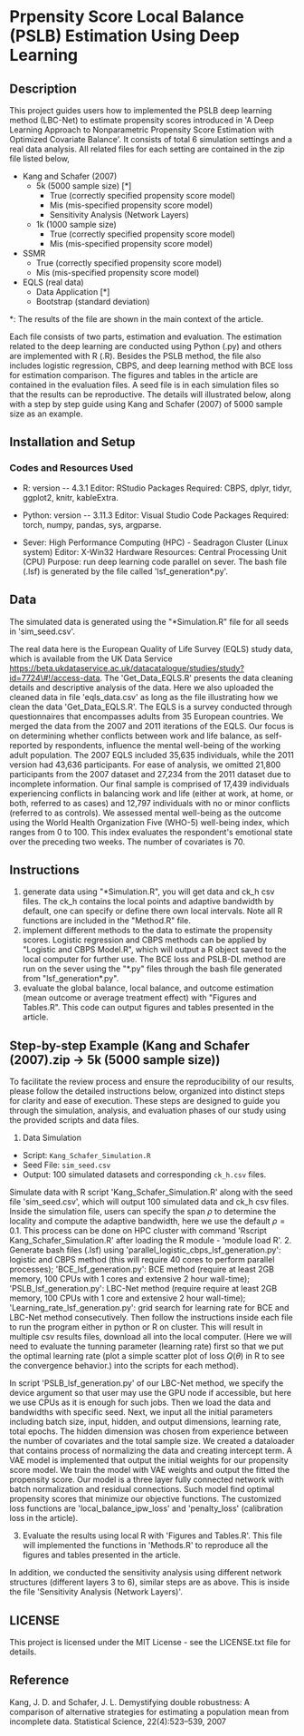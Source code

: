 # Prpensity Score Local Balance (PSLB) Estimation Using Deep Learning
## Description
This project guides users how to implemented the PSLB deep learning method (LBC-Net) to estimate propensity scores introduced in 'A Deep Learning Approach to Nonparametric Propensity Score Estimation with Optimized Covariate Balance'. It consists of total 6 simulation settings and a real data analysis. All related files for each setting are contained in the zip file listed below,
- Kang and Schafer (2007) 
  - 5k (5000 sample size) [*]
    - True (correctly specified propensity score model)
    - Mis (mis-specified propensity score model)
    - Sensitivity Analysis (Network Layers)
  - 1k (1000 sample size)
    - True (correctly specified propensity score model)
    - Mis (mis-specified propensity score model)
- SSMR 
  - True (correctly specified propensity score model)
  - Mis (mis-specified propensity score model)
- EQLS (real data) 
  - Data Application [*]
  - Bootstrap (standard deviation)

*: The results of the file are shown in the main context of the article. 

Each file consists of two parts, estimation and evaluation. The estimation related to the deep learning are conducted using Python (.py) and others are implemented with R (.R). Besides the PSLB method, the file also includes logistic regression, CBPS, and deep learning method with BCE loss for estimation comparison. The figures and tables in the article are contained in the evaluation files. A seed file is in each simulation files so that the results can be reproductive. The details will illustrated below, along with a step by step guide using Kang and Schafer (2007) of 5000 sample size as an example.

## Installation and Setup
### Codes and Resources Used
* R: version -- 4.3.1
Editor: RStudio
Packages Required:
CBPS, dplyr, tidyr, ggplot2, knitr, kableExtra.

* Python: version -- 3.11.3
Editor: Visual Studio Code
Packages Required:
torch, numpy, pandas, sys, argparse.

* Sever: High Performance Computing (HPC) - Seadragon Cluster (Linux system)
Editor: X-Win32
Hardware Resources: Central Processing Unit (CPU)
Purpose: run deep learning code parallel on sever. The bash file (.lsf) is generated by the file called 'lsf_generation*.py'.

## Data
The simulated data is generated using the "*Simulation.R" file for all seeds in 'sim_seed.csv'. 

The real data here is the European Quality of Life Survey (EQLS) study data, which is available from the UK Data Service https://beta.ukdataservice.ac.uk/datacatalogue/studies/study?id=7724\#!/access-data. The 'Get_Data_EQLS.R' presents the data cleaning details and descriptive analysis of the data. 
Here we also uploaded the cleaned data in file 'eqls_data.csv' as long as the file illustrating how we clean the data 'Get_Data_EQLS.R'. The EQLS is a survey conducted through questionnaires that encompasses adults from 35 European countries. We merged the data from the 2007 and 2011 iterations of the EQLS. Our focus is on determining whether conflicts between work and life balance, as self-reported by respondents, influence the mental well-being of the working adult population. The 2007 EQLS included 35,635 individuals, while the 2011 version had 43,636 participants. For ease of analysis, we omitted 21,800 participants from the 2007 dataset and 27,234 from the 2011 dataset due to incomplete information. Our final sample is comprised of 17,439 individuals experiencing conflicts in balancing work and life (either at work, at home, or both, referred to as cases) and 12,797 individuals with no or minor conflicts (referred to as controls). We assessed mental well-being as the outcome using the World Health Organization Five (WHO-5) well-being index, which ranges from 0 to 100. This index evaluates the respondent's emotional state over the preceding two weeks. The number of covariates is 70.

## Instructions
1. generate data using "*Simulation.R", you will get data and ck_h csv files. The ck_h contains the local points and adaptive bandwidth by default, one can specify or define there own local intervals. Note all R functions are included in the "Method.R" file.
2. implement different methods to the data to estimate the propensity scores. Logistic regression and CBPS methods can be applied by "Logistic and CBPS Model.R", which will output a R object saved to the local computer for further use. The BCE loss and PSLB-DL method are run on the sever using the "\*.py" files through the bash file generated from "lsf_generation*.py".
3. evaluate the global balance, local balance, and outcome estimation (mean outcome or average treatment effect) with "Figures and Tables.R". This code can output figures and tables presented in the article. 

## Step-by-step Example (Kang and Schafer (2007).zip -> 5k (5000 sample size))
To facilitate the review process and ensure the reproducibility of our results, please follow the detailed instructions below, organized into distinct steps for clarity and ease of execution. These steps are designed to guide you through the simulation, analysis, and evaluation phases of our study using the provided scripts and data files.

1. Data Simulation
- Script: `Kang_Schafer_Simulation.R`
- Seed File: `sim_seed.csv`
- Output: 100 simulated datasets and corresponding `ck_h.csv` files.

Simulate data with R script 'Kang_Schafer_Simulation.R' along with the seed file 'sim_seed.csv', which will output 100 simulated data and ck_h csv files. Inside the simulation file, users can specify the span $\rho$ to determine the locality and compute the adaptive bandwidth, here we use the default $\rho=0.1$. This process can be done on HPC cluster with command 'Rscript Kang_Schafer_Simulation.R' after loading the R module - 'module load R'. 
2. Generate bash files (.lsf) using 'parallel_logistic_cbps_lsf_generation.py': logistic and CBPS method (this will require 40 cores to perform parallel processes); 'BCE_lsf_generation.py': BCE method (require at least 2GB memory, 100 CPUs with 1 cores and extensive 2 hour wall-time); 'PSLB_lsf_generation.py': LBC-Net method (require require at least 2GB memory, 100 CPUs with 1 core and extensive 2 hour wall-time); 'Learning_rate_lsf_generation.py': grid search for learning rate for BCE and LBC-Net method consecutively. Then follow the instructions inside each file to run the program either in python or R on cluster. This will result in multiple csv results files, download all into the local computer. (Here we will need to evaluate the tunning parameter (learning rate) first so that we put the optimal learning rate (plot a simple scatter plot of loss $Q(\theta)$ in R to see the convergence behavior.) into the scripts for each method).  

In script 'PSLB_lsf_generation.py' of our LBC-Net method, we specify the device argument so that user may use the GPU node if accessible, but here we use CPUs as it is enough for such jobs. Then we load the data and bandwidths with specific seed. Next, we input all the initial parameters including batch size, input, hidden, and output dimensions, learning rate, total epochs. The hidden dimension was chosen from experience between the number of covariates and the total sample size. We created a dataloader that contains process of normalizing the data and creating intercept term. A VAE model is implemented that output the initial weights for our propensity score model. We train the model with VAE weights and output the fitted the propensity score. Our model is a three layer fully connected network with batch normalization and residual connections. Such model find optimal propensity scores that minimize our objective functions. The customized loss functions are 'local_balance_ipw_loss' and 'penalty_loss' (calibration loss in the article). 

3. Evaluate the results using local R with 'Figures and Tables.R'. This file will implemented the functions in 'Methods.R' to reproduce all the figures and tables presented in the article.

In addition, we conducted the sensitivity analysis using different network structures (different layers 3 to 6), similar steps are as above. This is inside the file 'Sensitivity Analysis (Network Layers)'.

## LICENSE
This project is licensed under the MIT License - see the LICENSE.txt file for details.

## Reference
Kang, J. D. and Schafer, J. L. Demystifying double robustness: A comparison of alternative strategies for estimating a population mean from incomplete data. Statistical Science, 22(4):523–539, 2007








  
